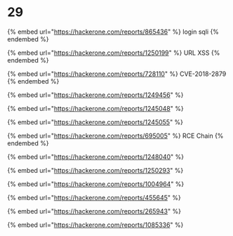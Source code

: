 # 29

{% embed url="https://hackerone.com/reports/865436" %}
login sqli
{% endembed %}

{% embed url="https://hackerone.com/reports/1250199" %}
URL XSS
{% endembed %}

{% embed url="https://hackerone.com/reports/728110" %}
CVE-2018-2879
{% endembed %}



{% embed url="https://hackerone.com/reports/1249456" %}



{% embed url="https://hackerone.com/reports/1245048" %}

{% embed url="https://hackerone.com/reports/1245055" %}

{% embed url="https://hackerone.com/reports/695005" %}
&#x20;RCE Chain
{% endembed %}

{% embed url="https://hackerone.com/reports/1248040" %}

{% embed url="https://hackerone.com/reports/1250293" %}



{% embed url="https://hackerone.com/reports/1004964" %}



{% embed url="https://hackerone.com/reports/455645" %}

{% embed url="https://hackerone.com/reports/265943" %}

{% embed url="https://hackerone.com/reports/1085336" %}



